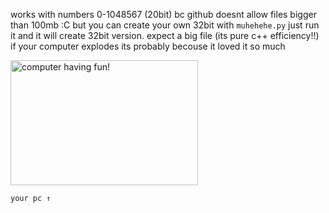 works with numbers 0-1048567 (20bit) bc github doesnt allow files bigger than 100mb :C
but you can create your own 32bit with `muhehehe.py` just run it and it will create 32bit version.
expect a big file (its pure c++ efficiency!!)
if your computer explodes its probably becouse it loved it so much

<img src="https://github.com/user-attachments/assets/83827ec8-753d-4548-b377-7ef0ecf46c02" alt="computer having fun!" width="300" height="200">

`your pc ↑`
